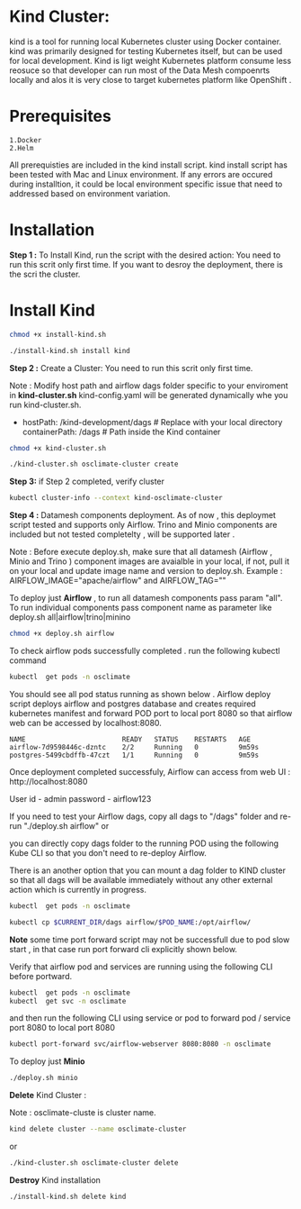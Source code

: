 # Kind Cluster:

kind is a tool for running local Kubernetes cluster using Docker container.
kind was primarily designed for testing Kubernetes itself, but can be used for local development.
Kind is ligt weight Kubernetes platform consume less reosuce so that developer can run most of the Data Mesh compoenrts locally and alos it is very close to target kubernetes platform like OpenShift . 

# Prerequisites
    
    1.Docker
    2.Helm

All prerequisties are included in the kind install script. kind install script has been tested with Mac and Linux environment. If any errors are occured during installtion, it could be local environment specific issue that need to addressed based on environment variation. 

# Installation

**Step 1 :** To Install Kind, run the script with the desired action: You need to run this scrit only first time.  If you want to desroy the deployment, there is the scri the cluster. 

# Install Kind

```bash
chmod +x install-kind.sh
```
   
```bash
./install-kind.sh install kind

 ```

**Step 2 :** Create a Cluster: You need to run this scrit only first time. 

Note : Modify host path and airflow dags folder specific to your enviroment in **kind-cluster.sh** 
kind-config.yaml will be generated dynamically whe you run kind-cluster.sh.

- hostPath: <home>/kind-development/dags   # Replace with your local directory
        containerPath: /dags  # Path inside the Kind container

```bash
chmod +x kind-cluster.sh
```

```bash
./kind-cluster.sh osclimate-cluster create
```
   
   
**Step 3:** if Step 2 completed, verify cluster

```bash
kubectl cluster-info --context kind-osclimate-cluster
 ```
**Step 4 :**  Datamesh components deployment. As of now , this deploymet script tested and supports only Airflow. 
Trino and Minio components are included but not tested completelty , will be supported later . 

Note : Before execute deploy.sh, make sure that all datamesh (Airflow , Minio and  Trino ) component images are avaialble in your local, if not, pull it on your local and update image name and version to  deploy.sh.
Example : AIRFLOW_IMAGE="apache/airflow" and AIRFLOW_TAG="<version>"


To deploy just **Airflow** , to run all datamesh components pass param "all". To run individual components pass component name as parameter like deploy.sh all|airflow|trino|minino

```bash
chmod +x deploy.sh airflow
```
To check airflow pods successfully completed . run the following kubectl command 

```bash
kubectl  get pods -n osclimate
```

You should see all pod status running as shown below . Airflow deploy script deploys airflow and postgres database and creates required kubernetes manifest and forward POD port to local port 8080 so that airflow web can be accessed by localhost:8080.

    NAME                        READY   STATUS    RESTARTS   AGE
    airflow-7d9598446c-dzntc    2/2     Running   0          9m59s
    postgres-5499cbdffb-47czt   1/1     Running   0          9m59s

Once deployment completed successfuly, Airflow can access from web UI : http://localhost:8080

User id     - admin
password    - airflow123


If you need to test your Airflow dags, copy all dags to "/dags" folder and re-run "./deploy.sh airflow" 
    or 

you can directly copy dags folder to the running POD using the following Kube CLI so that you don't need to re-deploy Airflow. 

There is an another option that you can mount a dag folder to KIND cluster so that all dags will be available immediately without any other external action which is currently in progress.

```bash
kubectl  get pods -n osclimate
```
```bash
kubectl cp $CURRENT_DIR/dags airflow/$POD_NAME:/opt/airflow/
```

**Note** some time port forward script may not be successfull due to pod slow start , in that case run port forward cli explicitly shown below.

Verify that airflow pod and services are running using the following CLI before portward. 

```bash
kubectl  get pods -n osclimate
kubectl  get svc -n osclimate
```
and then run the following CLI using service or pod to forward pod / service port 8080 to local port 8080

```bash
kubectl port-forward svc/airflow-webserver 8080:8080 -n osclimate
```

To deploy just **Minio**

```bash
./deploy.sh minio
```

 **Delete** Kind Cluster : 
  
  Note : osclimate-cluste is cluster name.

```bash
kind delete cluster --name osclimate-cluster 
```
or 

```bash
./kind-cluster.sh osclimate-cluster delete 
```


**Destroy** Kind installation

```bash
./install-kind.sh delete kind
```
